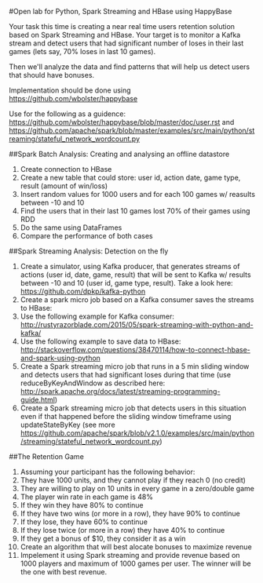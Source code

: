 #Open lab for Python, Spark Streaming and HBase using HappyBase 

Your task this time is creating a near real time users retention solution based on Spark Streaming and HBase. Your target is to monitor a Kafka stream and detect users that had significant number of loses in their last games (lets say, 70% loses in last 10 games).

Then we'll analyze the data and find patterns that will help us detect users that should have bonuses.

Implementation should be done using https://github.com/wbolster/happybase

Use for the following as a guidence: https://github.com/wbolster/happybase/blob/master/doc/user.rst and https://github.com/apache/spark/blob/master/examples/src/main/python/streaming/stateful_network_wordcount.py

##Spark Batch Analysis: Creating and analysing an offline datastore

1. Create connection to HBase
1. Create a new table that could store: user id, action date, game type, result (amount of win/loss)
1. Insert random values for 1000 users and for each 100 games w/ reasults between -10 and 10
1. Find the users that in their last 10 games lost 70% of their games using RDD
1. Do the same using DataFrames
1. Compare the performance of both cases

##Spark Streaming Analysis: Detection on the fly

1. Create a simulator, using Kafka producer, that generates streams of actions (user id, date, game, result) that will be sent to Kafka w/ results between -10 and 10 (user id, game type, result). Take a look here: https://github.com/dpkp/kafka-python
1. Create a spark micro job based on a Kafka consumer saves the streams to HBase:
 1. Use the following example for Kafka consumer: http://rustyrazorblade.com/2015/05/spark-streaming-with-python-and-kafka/
 1. Use the following example to save data to HBase: http://stackoverflow.com/questions/38470114/how-to-connect-hbase-and-spark-using-python
1. Create a Spark streaming micro job that runs in a 5 min sliding window and detects users that had significant loses during that time (use reduceByKeyAndWindow as described here: http://spark.apache.org/docs/latest/streaming-programming-guide.html)
1. Create a Spark streaming micro job that detects users in this situation even if that happened before the sliding window timeframe using updateStateByKey (see more https://github.com/apache/spark/blob/v2.1.0/examples/src/main/python/streaming/stateful_network_wordcount.py)

##The Retention Game

1. Assuming your participant has the following behavior:
 1. They have 1000 units, and they cannot play if they reach 0 (no credit)
 1. They are willing to play on 10 units in every game in a zero/double game
 1. The player win rate in each game is 48%
 1. If they win they have 80% to continue
 1. If they have two wins (or more in a row), they have 90% to continue
 1. If they lose, they have 60% to continue
 1. If they lose twice (or more in a row) they have 40% to continue
 1. If they get a bonus of $10, they consider it as a win
1. Create an algorithm that will best alocate bonuses to maximize revenue
1. Impelement it using Spark streaming and provide revenue based on 1000 players and maximum of 1000 games per user. The winner will be the one with best revenue.
 